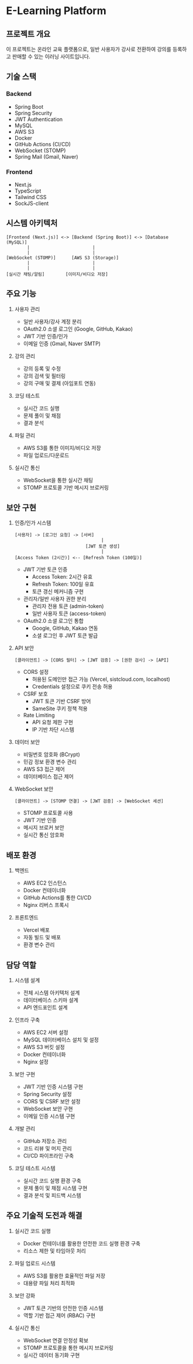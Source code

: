 # E-Learning Platform

## 프로젝트 개요
이 프로젝트는 온라인 교육 플랫폼으로, 일반 사용자가 강사로 전환하여 강의를 등록하고 판매할 수 있는 이러닝 사이트입니다.

## 기술 스택
### Backend
- Spring Boot
- Spring Security
- JWT Authentication
- MySQL
- AWS S3
- Docker
- GitHub Actions (CI/CD)
- WebSocket (STOMP)
- Spring Mail (Gmail, Naver)

### Frontend
- Next.js
- TypeScript
- Tailwind CSS
- SockJS-client

## 시스템 아키텍처
```
[Frontend (Next.js)] <-> [Backend (Spring Boot)] <-> [Database (MySQL)]
        |                        |
        |                        |
[WebSocket (STOMP)]      [AWS S3 (Storage)]
        |                        |
        |                        |
[실시간 채팅/알림]        [이미지/비디오 저장]
```

## 주요 기능
1. 사용자 관리
   - 일반 사용자/강사 계정 분리
   - OAuth2.0 소셜 로그인 (Google, GitHub, Kakao)
   - JWT 기반 인증/인가
   - 이메일 인증 (Gmail, Naver SMTP)

2. 강의 관리
   - 강의 등록 및 수정
   - 강의 검색 및 필터링
   - 강의 구매 및 결제 (아임포트 연동)

3. 코딩 테스트
   - 실시간 코드 실행
   - 문제 풀이 및 채점
   - 결과 분석

4. 파일 관리
   - AWS S3를 통한 이미지/비디오 저장
   - 파일 업로드/다운로드

5. 실시간 통신
   - WebSocket을 통한 실시간 채팅
   - STOMP 프로토콜 기반 메시지 브로커링

  ## 보안 구현
1. 인증/인가 시스템
   ```
   [사용자] -> [로그인 요청] -> [서버]
                                    |
                              [JWT 토큰 생성]
                                    |
   [Access Token (2시간)] <-- [Refresh Token (100일)]
   ```

   - JWT 기반 토큰 인증
     * Access Token: 2시간 유효
     * Refresh Token: 100일 유효
     * 토큰 갱신 메커니즘 구현
   - 관리자/일반 사용자 권한 분리
     * 관리자 전용 토큰 (admin-token)
     * 일반 사용자 토큰 (access-token)
   - OAuth2.0 소셜 로그인 통합
     * Google, GitHub, Kakao 연동
     * 소셜 로그인 후 JWT 토큰 발급

2. API 보안
   ```
   [클라이언트] -> [CORS 필터] -> [JWT 검증] -> [권한 검사] -> [API]
   ```

   - CORS 설정
     * 허용된 도메인만 접근 가능 (Vercel, sistcloud.com, localhost)
     * Credentials 설정으로 쿠키 전송 허용
   - CSRF 보호
     * JWT 토큰 기반 CSRF 방어
     * SameSite 쿠키 정책 적용
   - Rate Limiting
     * API 요청 제한 구현
     * IP 기반 차단 시스템

3. 데이터 보안
   - 비밀번호 암호화 (BCrypt)
   - 민감 정보 환경 변수 관리
   - AWS S3 접근 제어
   - 데이터베이스 접근 제어

4. WebSocket 보안
   ```
   [클라이언트] -> [STOMP 연결] -> [JWT 검증] -> [WebSocket 세션]
   ```
   - STOMP 프로토콜 사용
   - JWT 기반 인증
   - 메시지 브로커 보안
   - 실시간 통신 암호화

## 배포 환경
1. 백엔드
   - AWS EC2 인스턴스
   - Docker 컨테이너화
   - GitHub Actions를 통한 CI/CD
   - Nginx 리버스 프록시

2. 프론트엔드
   - Vercel 배포
   - 자동 빌드 및 배포
   - 환경 변수 관리

## 담당 역할
1. 시스템 설계
   - 전체 시스템 아키텍처 설계
   - 데이터베이스 스키마 설계
   - API 엔드포인트 설계

2. 인프라 구축
   - AWS EC2 서버 설정
   - MySQL 데이터베이스 설치 및 설정
   - AWS S3 버킷 설정
   - Docker 컨테이너화
   - Nginx 설정

3. 보안 구현
   - JWT 기반 인증 시스템 구현
   - Spring Security 설정
   - CORS 및 CSRF 보안 설정
   - WebSocket 보안 구현
   - 이메일 인증 시스템 구현

4. 개발 관리
   - GitHub 저장소 관리
   - 코드 리뷰 및 머지 관리
   - CI/CD 파이프라인 구축

5. 코딩 테스트 시스템
   - 실시간 코드 실행 환경 구축
   - 문제 풀이 및 채점 시스템 구현
   - 결과 분석 및 피드백 시스템

## 주요 기술적 도전과 해결
1. 실시간 코드 실행
   - Docker 컨테이너를 활용한 안전한 코드 실행 환경 구축
   - 리소스 제한 및 타임아웃 처리

2. 파일 업로드 시스템
   - AWS S3를 활용한 효율적인 파일 저장
   - 대용량 파일 처리 최적화

3. 보안 강화
   - JWT 토큰 기반의 안전한 인증 시스템
   - 역할 기반 접근 제어 (RBAC) 구현

4. 실시간 통신
   - WebSocket 연결 안정성 확보
   - STOMP 프로토콜을 통한 메시지 브로커링
   - 실시간 데이터 동기화 구현
